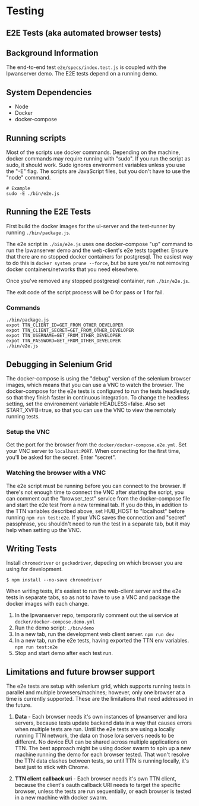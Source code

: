 # Testing

## E2E Tests (aka automated browser tests)

## Background Information

The end-to-end test `e2e/specs/index.test.js` is coupled with the lpwanserver demo.
The E2E tests depend on a running demo.

## System Dependencies

- Node
- Docker
- docker-compose

## Running scripts

Most of the scripts use docker commands.  Depending on the machine, docker commands
may require running with "sudo".  If you run the script as sudo, it should work.
Sudo ignores environment variables unless you use the "-E" flag.  The scripts are JavaScript
files, but you don't have to use the "node" command.

```
# Example
sudo -E ./bin/e2e.js
```

## Running the E2E Tests

First build the docker images for the ui-server and the test-runner by running
`./bin/package.js`.

The e2e script in `./bin/e2e.js` uses one docker-compose "up" command to run
the lpwanserver demo and the web-client's e2e tests together.  Ensure that
there are no stopped docker containers for postgresql.  The easiest way to do this
is `docker system prune --force`, but be sure you're not removing docker containers/networks
that you need elsewhere.

Once you've removed any stopped postgresql container, run `./bin/e2e.js`.

The exit code of the script process will be 0 for pass or 1 for fail.

### Commands

```
./bin/package.js
expot TTN_CLIENT_ID=GET_FROM_OTHER_DEVELOPER
expot TTN_CLIENT_SECRET=GET_FROM_OTHER_DEVELOPER
expot TTN_USERNAME=GET_FROM_OTHER_DEVELOPER
expot TTN_PASSWORD=GET_FROM_OTHER_DEVELOPER
./bin/e2e.js
```

## Debugging in Selenium Grid

The docker-compose is using the "debug" version of the selenium browser images, which means
that you can use a VNC to watch the browser.  The docker-compose for the e2e tests is configured
to run the tests headlessly, so that they finish faster in continuous integration.
To change the headless setting, set the environement variable HEADLESS=false.  Also set START_XVFB=true,
so that you can use the VNC to view the remotely running tests.

### Setup the VNC

Get the port for the browser from the `docker/docker-compose.e2e.yml`.  Set your VNC server to
`localhost:PORT`.  When connecting for the first time, you'll be asked for the secret.  Enter "secret".

### Watching the browser with a VNC

The e2e script must be running before you can connect to the browser.  If there's not enough
time to connect the VNC after starting the script, you can comment out the "browser_test" service
from the docker-compose file and start the e2e test from a new terminal tab.  If you do this,
in addition to the TTN variables described above, set HUB_HOST to "localhost" before running `npm run test:e2e`.
If your VNC saves the connection and "secret" passphrase, you shouldn't need to run the test in a separate
tab, but it may help when setting up the VNC.

## Writing Tests

Install `chromedriver` or `geckodriver`, depeding on which browser you are using for development.

```
$ npm install --no-save chromedriver
```

When writing tests, it's easiest to run the web-client server and the e2e tests in separate tabs,
so as not to have to use a VNC and package the docker images with each change.

1.  In the lpwanserver repo, temporarily comment out the ui service at `docker/docker-compose.demo.yml`
2.  Run the demo script: `./bin/demo`
3.  In a new tab, run the development web client server.  `npm run dev`
3.  In a new tab, run the e2e tests, having exported the TTN env variables.  `npm run test:e2e`
4.  Stop and start demo after each test run.

## Limitations and future browser support

The e2e tests are setup with selenium grid, which supports running tests in parallel and multiple
browsers/machines; however, only one browser at a time is currently supported.  These are the limitations that
need addressed in the future.

1.  **Data** - Each browser needs it's own instances of lpwanserver and lora servers, because tests
update backend data in a way that causes errors when multiple tests are run.  Until the e2e
tests are using a locally running TTN network, the data on those lora servers needs to be different.
No device EUI can be shared across multiple applications on TTN.  The best approach might be using docker swarm
to spin up a new machine running the demo for each browser tested.  That won't resolve the TTN data clashes between
tests, so until TTN is running locally, it's best just to stick with Chrome.

2. **TTN client callback uri** - Each browser needs it's own TTN client, because the client's oauth callback
URI needs to target the specific browser, unless the tests are run sequentially, or each browser is tested
in a new machine with docker swarm.
